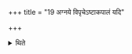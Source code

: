 +++
title = "19 अग्नये विपृचेऽष्टाकपालं यदि"

+++

<details><summary>थिते</summary>

19. If the Gārhapatya and the Āhavanīya get mixed, one should offer sacrificial bread on eight potsherds to Agni Vipr̥c.
</details>
